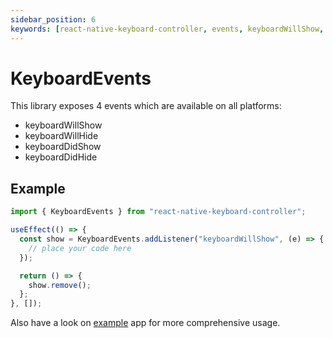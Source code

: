 ```yaml
---
sidebar_position: 6
keywords: [react-native-keyboard-controller, events, keyboardWillShow, keyboardWillHide, android, iOS, cross platform]
---
```


# KeyboardEvents

This library exposes 4 events which are available on all platforms:

- keyboardWillShow
- keyboardWillHide
- keyboardDidShow
- keyboardDidHide

## Example

```ts
import { KeyboardEvents } from "react-native-keyboard-controller";

useEffect(() => {
  const show = KeyboardEvents.addListener("keyboardWillShow", (e) => {
    // place your code here
  });

  return () => {
    show.remove();
  };
}, []);
```

Also have a look on [example](https://github.com/kirillzyusko/react-native-keyboard-controller/tree/main/example) app for more comprehensive usage.
